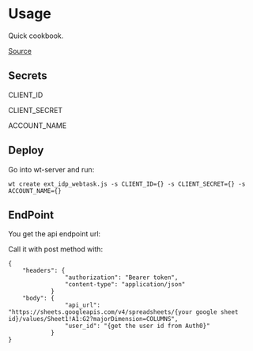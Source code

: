 # Usage

Quick cookbook.

[Source](https://github.com/vikasjayaram/ext-idp-api-webtask/tree/master/RS256)

## Secrets

CLIENT_ID

CLIENT_SECRET

ACCOUNT_NAME

## Deploy

Go into wt-server and run:

```
wt create ext_idp_webtask.js -s CLIENT_ID={} -s CLIENT_SECRET={} -s ACCOUNT_NAME={}
```

## EndPoint

You get the api endpoint url:

Call it with post method with:

```
{
    "headers": {
                "authorization": "Bearer token",
                "content-type": "application/json"  
            }
    "body": {
                "api_url": "https://sheets.googleapis.com/v4/spreadsheets/{your google sheet id}/values/Sheet1!A1:G2?majorDimension=COLUMNS",
                "user_id": "{get the user id from Auth0}"
            }
}
```
